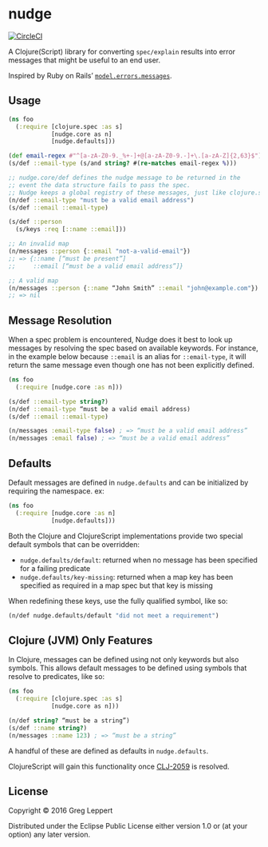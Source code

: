 # nudge

[![CircleCI](https://circleci.com/gh/leppert/nudge.svg?style=svg)](https://circleci.com/gh/leppert/nudge)

A Clojure(Script) library for converting `spec/explain` results into
error messages that might be useful to an end user.

Inspired by Ruby on Rails’ [`model.errors.messages`](http://guides.rubyonrails.org/active_record_validations.html#working-with-validation-errors-errors).

## Usage

``` clojure
(ns foo
  (:require [clojure.spec :as s]
            [nudge.core as n]
            [nudge.defaults]))

(def email-regex #"^[a-zA-Z0-9._%+-]+@[a-zA-Z0-9.-]+\.[a-zA-Z]{2,63}$")
(s/def ::email-type (s/and string? #(re-matches email-regex %)))

;; nudge.core/def defines the nudge message to be returned in the
;; event the data structure fails to pass the spec.
;; Nudge keeps a global registry of these messages, just like clojure.spec.
(n/def ::email-type "must be a valid email address")
(s/def ::email ::email-type)

(s/def ::person
  (s/keys :req [::name ::email]))

;; An invalid map
(n/messages ::person {::email "not-a-valid-email"})
;; => {::name [“must be present”]
;;     ::email [“must be a valid email address”]}

;; A valid map
(n/messages ::person {::name “John Smith” ::email "john@example.com"})
;; => nil
```

## Message Resolution

When a spec problem is encountered, Nudge does it best to look up
messages by resolving the spec based on available keywords. For
instance, in the example below because `::email` is an alias for
`::email-type`, it will return the same message even though one has
not been explicitly defined.

``` clojure
(ns foo
  (:require [nudge.core :as n]))

(s/def ::email-type string?)
(n/def ::email-type “must be a valid email address)
(s/def ::email ::email-type)

(n/messages :email-type false) ; => “must be a valid email address”
(n/messages :email false) ; => “must be a valid email address”
```

## Defaults

Default messages are defined in `nudge.defaults` and can be
initialized by requiring the namespace. ex:

``` clojure
(ns foo
  (:require [nudge.core :as n]
            [nudge.defaults]))
```

Both the Clojure and ClojureScript implementations provide two special
default symbols that can be overridden:

- `nudge.defaults/default`: returned when no message has been
specified for a failing predicate
- `nudge.defaults/key-missing`: returned when a map key has been
  specified as required in a map spec but that key is missing

When redefining these keys, use the fully qualified symbol, like
so:

``` clojure
(n/def nudge.defaults/default "did not meet a requirement")
```

## Clojure (JVM) Only Features

In Clojure, messages can be defined using not only keywords but also
symbols. This allows default messages to be defined using symbols that
resolve to predicates, like so:

``` clojure
(ns foo
  (:require [clojure.spec :as s]
            [nudge.core as n]))

(n/def string? “must be a string”)
(s/def ::name string?)
(n/messages ::name 123) ; => “must be a string”
```

A handful of these are defined as defaults in `nudge.defaults`.

ClojureScript will gain this functionality
once [CLJ-2059](http://dev.clojure.org/jira/browse/CLJ-2059) is resolved.

## License

Copyright © 2016 Greg Leppert

Distributed under the Eclipse Public License either version 1.0 or (at
your option) any later version.
